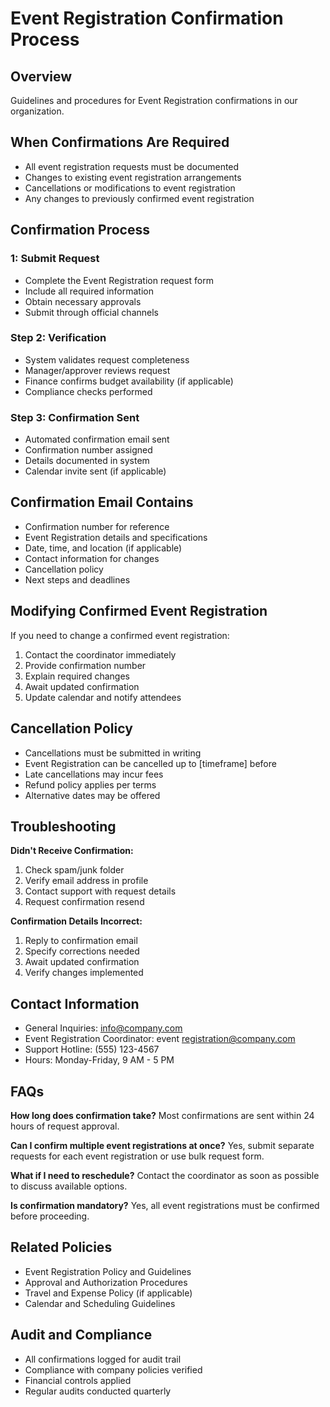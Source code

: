 # Event Registration Confirmation Process

## Overview
Guidelines and procedures for Event Registration confirmations in our organization.

## When Confirmations Are Required
- All event registration requests must be documented
- Changes to existing event registration arrangements
- Cancellations or modifications to event registration
- Any changes to previously confirmed event registration

## Confirmation Process

###  1: Submit Request
- Complete the Event Registration request form
- Include all required information
- Obtain necessary approvals
- Submit through official channels

### Step 2: Verification
- System validates request completeness
- Manager/approver reviews request
- Finance confirms budget availability (if applicable)
- Compliance checks performed

### Step 3: Confirmation Sent
- Automated confirmation email sent
- Confirmation number assigned
- Details documented in system
- Calendar invite sent (if applicable)

## Confirmation Email Contains
- Confirmation number for reference
- Event Registration details and specifications
- Date, time, and location (if applicable)
- Contact information for changes
- Cancellation policy
- Next steps and deadlines

## Modifying Confirmed Event Registration
If you need to change a confirmed event registration:
1. Contact the coordinator immediately
2. Provide confirmation number
3. Explain required changes
4. Await updated confirmation
5. Update calendar and notify attendees

## Cancellation Policy
- Cancellations must be submitted in writing
- Event Registration can be cancelled up to [timeframe] before
- Late cancellations may incur fees
- Refund policy applies per terms
- Alternative dates may be offered

## Troubleshooting

**Didn't Receive Confirmation:**
1. Check spam/junk folder
2. Verify email address in profile
3. Contact support with request details
4. Request confirmation resend

**Confirmation Details Incorrect:**
1. Reply to confirmation email
2. Specify corrections needed
3. Await updated confirmation
4. Verify changes implemented

## Contact Information
- General Inquiries: info@company.com
- Event Registration Coordinator: event registration@company.com
- Support Hotline: (555) 123-4567
- Hours: Monday-Friday, 9 AM - 5 PM

## FAQs

**How long does confirmation take?**
Most confirmations are sent within 24 hours of request approval.

**Can I confirm multiple event registrations at once?**
Yes, submit separate requests for each event registration or use bulk request form.

**What if I need to reschedule?**
Contact the coordinator as soon as possible to discuss available options.

**Is confirmation mandatory?**
Yes, all event registrations must be confirmed before proceeding.

## Related Policies
- Event Registration Policy and Guidelines
- Approval and Authorization Procedures
- Travel and Expense Policy (if applicable)
- Calendar and Scheduling Guidelines

## Audit and Compliance
- All confirmations logged for audit trail
- Compliance with company policies verified
- Financial controls applied
- Regular audits conducted quarterly

